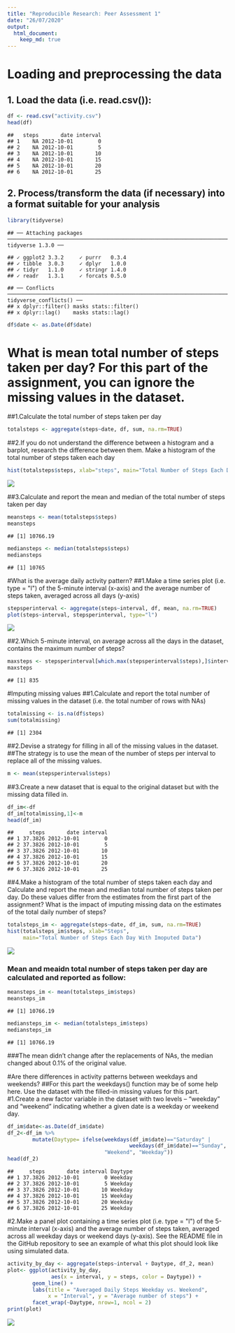 ```yaml
---
title: "Reproducible Research: Peer Assessment 1"
date: "26/07/2020"
output: 
  html_document:
    keep_md: true
---
```

# Loading and preprocessing the data
## 1. Load the data (i.e. read.csv()):

```r
df <- read.csv("activity.csv")
head(df)
```

```
##   steps       date interval
## 1    NA 2012-10-01        0
## 2    NA 2012-10-01        5
## 3    NA 2012-10-01       10
## 4    NA 2012-10-01       15
## 5    NA 2012-10-01       20
## 6    NA 2012-10-01       25
```

## 2. Process/transform the data (if necessary) into a format suitable for your analysis

```r
library(tidyverse)
```

```
## ── Attaching packages ────────────────────────────────────────────────────────────────────────────────── tidyverse 1.3.0 ──
```

```
## ✓ ggplot2 3.3.2     ✓ purrr   0.3.4
## ✓ tibble  3.0.3     ✓ dplyr   1.0.0
## ✓ tidyr   1.1.0     ✓ stringr 1.4.0
## ✓ readr   1.3.1     ✓ forcats 0.5.0
```

```
## ── Conflicts ───────────────────────────────────────────────────────────────────────────────────── tidyverse_conflicts() ──
## x dplyr::filter() masks stats::filter()
## x dplyr::lag()    masks stats::lag()
```

```r
df$date <- as.Date(df$date)
```

# What is mean total number of steps taken per day? For this part of the assignment, you can ignore the missing values in the dataset. 
##1.Calculate the total number of steps taken per day

```r
totalsteps <- aggregate(steps~date, df, sum, na.rm=TRUE)
```

##2.If you do not understand the difference between a histogram and a barplot, research the difference between them. Make a histogram of the total number of steps taken each day

```r
hist(totalsteps$steps, xlab="steps", main="Total Number of Steps Each Day")
```

![](PA1_files/figure-html/unnamed-chunk-4-1.png)<!-- -->

##3.Calculate and report the mean and median of the total number of steps taken per day

```r
meansteps <- mean(totalsteps$steps)
meansteps
```

```
## [1] 10766.19
```

```r
mediansteps <- median(totalsteps$steps)
mediansteps
```

```
## [1] 10765
```

#What is the average daily activity pattern?
##1.Make a time series plot (i.e. type = "l") of the 5-minute interval (x-axis) and the average number of steps taken, averaged across all days (y-axis)

```r
stepsperinterval <- aggregate(steps~interval, df, mean, na.rm=TRUE)
plot(steps~interval, stepsperinterval, type="l")
```

![](PA1_files/figure-html/unnamed-chunk-6-1.png)<!-- -->

##2.Which 5-minute interval, on average across all the days in the dataset, contains the maximum number of steps?

```r
maxsteps <- stepsperinterval[which.max(stepsperinterval$steps),]$interval      
maxsteps
```

```
## [1] 835
```

#Imputing missing values
##1.Calculate and report the total number of missing values in the dataset (i.e. the total number of rows with NAs)

```r
totalmissing <- is.na(df$steps)
sum(totalmissing)
```

```
## [1] 2304
```

##2.Devise a strategy for filling in all of the missing values in the dataset. 
##The strategy is to use the mean of the number of steps per interval to replace all of the missing values.

```r
m <- mean(stepsperinterval$steps)
```

##3.Create a new dataset that is equal to the original dataset but with the missing data filled in.

```r
df_im<-df
df_im[totalmissing,1]<-m
head(df_im)
```

```
##     steps       date interval
## 1 37.3826 2012-10-01        0
## 2 37.3826 2012-10-01        5
## 3 37.3826 2012-10-01       10
## 4 37.3826 2012-10-01       15
## 5 37.3826 2012-10-01       20
## 6 37.3826 2012-10-01       25
```

##4.Make a histogram of the total number of steps taken each day and Calculate and report the mean and median total number of steps taken per day. Do these values differ from the estimates from the first part of the assignment? What is the impact of imputing missing data on the estimates of the total daily number of steps?

```r
totalsteps_im <- aggregate(steps~date, df_im, sum, na.rm=TRUE) 
hist(totalsteps_im$steps, xlab="Steps", 
     main="Total Number of Steps Each Day With Imoputed Data")
```

![](PA1_files/figure-html/unnamed-chunk-11-1.png)<!-- -->

### Mean and meaidn total number of steps taken per day are calculated and reported as follow:

```r
meansteps_im <- mean(totalsteps_im$steps)
meansteps_im
```

```
## [1] 10766.19
```

```r
mediansteps_im <- median(totalsteps_im$steps)
mediansteps_im
```

```
## [1] 10766.19
```
###The mean didn’t change after the replacements of NAs, the median changed about 0.1% of the original value.

#Are there differences in activity patterns between weekdays and weekends?
##For this part the weekdays() function may be of some help here. Use the dataset with the filled-in missing values for this part.
#1.Create a new factor variable in the dataset with two levels – “weekday” and “weekend” indicating whether a given date is a weekday or weekend day.

```r
df_im$date<-as.Date(df_im$date)
df_2<-df_im %>%
        mutate(Daytype= ifelse(weekdays(df_im$date)=="Saturday" | 
                                       weekdays(df_im$date)=="Sunday", 
                               "Weekend", "Weekday"))
head(df_2)
```

```
##     steps       date interval Daytype
## 1 37.3826 2012-10-01        0 Weekday
## 2 37.3826 2012-10-01        5 Weekday
## 3 37.3826 2012-10-01       10 Weekday
## 4 37.3826 2012-10-01       15 Weekday
## 5 37.3826 2012-10-01       20 Weekday
## 6 37.3826 2012-10-01       25 Weekday
```

#2.Make a panel plot containing a time series plot (i.e. type = "l") of the 5-minute interval (x-axis) and the average number of steps taken, averaged across all weekday days or weekend days (y-axis). See the README file in the GitHub repository to see an example of what this plot should look like using simulated data.

```r
activity_by_day <- aggregate(steps~interval + Daytype, df_2, mean)
plot<- ggplot(activity_by_day, 
              aes(x = interval, y = steps, color = Daytype)) +
        geom_line() +
        labs(title = "Averaged Daily Steps Weekday vs. Weekend", 
             x = "Interval", y = "Average number of steps") +
        facet_wrap(~Daytype, nrow=1, ncol = 2)
print(plot)
```

![](PA1_files/figure-html/unnamed-chunk-14-1.png)<!-- -->
